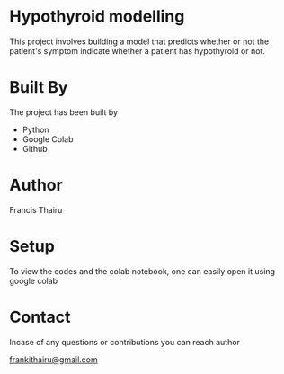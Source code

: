 
# Hypothyroid modelling

This project involves building a model that predicts whether or not the patient's symptom indicate whether a patient has hypothyroid or not.


# Built By

The project has been built by 

* Python
* Google Colab 
* Github


# Author

Francis Thairu

# Setup

To view the codes and the colab notebook, one can easily open it using google colab


# Contact

Incase of any questions or contributions you can reach author

frankithairu@gmail.com

